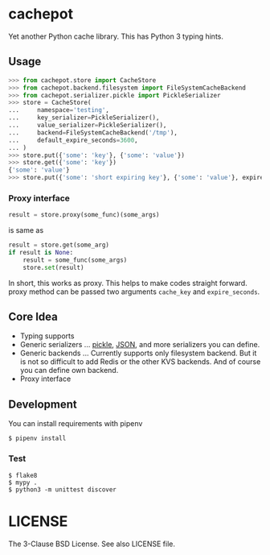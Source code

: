 # cachepot

Yet another Python cache library. This has Python 3 typing hints.

## Usage

```python
>>> from cachepot.store import CacheStore
>>> from cachepot.backend.filesystem import FileSystemCacheBackend
>>> from cachepot.serializer.pickle import PickleSerializer
>>> store = CacheStore(
...     namespace='testing',
...     key_serializer=PickleSerializer(),
...     value_serializer=PickleSerializer(),
...     backend=FileSystemCacheBackend('/tmp'),
...     default_expire_seconds=3600,
... )
>>> store.put({'some': 'key'}, {'some': 'value'})
>>> store.get({'some': 'key'})
{'some': 'value'}
>>> store.put({'some': 'short expiring key'}, {'some': 'value'}, expire_seconds=10)
```

### Proxy interface

```python
result = store.proxy(some_func)(some_args)
```

is same as

```python
result = store.get(some_arg)
if result is None:
    result = some_func(some_args)
    store.set(result)
```

In short, this works as proxy. This helps to make codes straight forward.
proxy method can be passed two arguments `cache_key` and `expire_seconds`.

## Core Idea

- Typing supports
- Generic serializers ... [pickle](https://docs.python.org/3/library/pickle.html), [JSON](https://tools.ietf.org/html/rfc8259), and more serializers you can define.
- Generic backends ... Currently supports only filesystem backend. But it is not so difficult to add Redis or the other KVS backends. And of course you can define own backend.
- Proxy interface

## Development

You can install requirements with pipenv

```shell
$ pipenv install
```

### Test

```shell
$ flake8
$ mypy .
$ python3 -m unittest discover
```

# LICENSE

The 3-Clause BSD License. See also LICENSE file.
